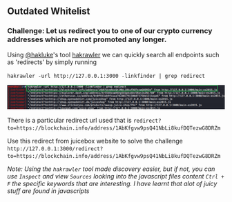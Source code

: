 ## Outdated Whitelist
### Challenge: Let us redirect you to one of our crypto currency addresses which are not promoted any longer.

Using [@hakluke](https://twitter.com/hakluke/)'s tool [hakrawler](https://github.com/hakluke/hakrawler) we can quickly search all endpoints such as 'redirects' by simply running 

`hakrawler -url http://127.0.0.1:3000 -linkfinder | grep redirect`

![](hakrawler_search_js.png)

There is a particular redirect url used that is `redirect?to=https://blockchain.info/address/1AbKfgvw9psQ41NbLi8kufDQTezwG8DRZm`

Use this redirect from juicebox website to solve the challenge `http://127.0.0.1:3000/redirect?to=https://blockchain.info/address/1AbKfgvw9psQ41NbLi8kufDQTezwG8DRZm`

_Note: Using the `hakrawler` tool made discovery easier, but if not, you can use `Inspect` and view `Sources` looking into the javascript files content `Ctrl + F` the specific keywords that are interesting. I have learnt that alot of juicy stuff are found in javascripts_
